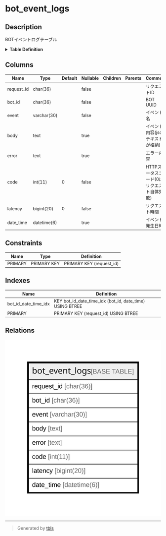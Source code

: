 # bot_event_logs

## Description

BOTイベントログテーブル

<details>
<summary><strong>Table Definition</strong></summary>

```sql
CREATE TABLE `bot_event_logs` (
  `request_id` char(36) NOT NULL,
  `bot_id` char(36) NOT NULL,
  `event` varchar(30) NOT NULL,
  `body` text,
  `error` text,
  `code` int(11) NOT NULL DEFAULT '0',
  `latency` bigint(20) NOT NULL DEFAULT '0',
  `date_time` datetime(6) DEFAULT NULL,
  PRIMARY KEY (`request_id`),
  KEY `bot_id_date_time_idx` (`bot_id`,`date_time`)
) ENGINE=InnoDB DEFAULT CHARSET=utf8mb4
```

</details>

## Columns

| Name | Type | Default | Nullable | Children | Parents | Comment |
| ---- | ---- | ------- | -------- | -------- | ------- | ------- |
| request_id | char(36) |  | false |  |  | リクエストID |
| bot_id | char(36) |  | false |  |  | BOT UUID |
| event | varchar(30) |  | false |  |  | イベント名 |
| body | text |  | true |  |  | イベント内容(jsonテキストが格納) |
| error | text |  | true |  |  | エラー内容 |
| code | int(11) | 0 | false |  |  | HTTPステータスコード(0はリクエスト自体失敗) |
| latency | bigint(20) | 0 | false |  |  | リクエスト時間 |
| date_time | datetime(6) |  | true |  |  | イベント発生日時 |

## Constraints

| Name | Type | Definition |
| ---- | ---- | ---------- |
| PRIMARY | PRIMARY KEY | PRIMARY KEY (request_id) |

## Indexes

| Name | Definition |
| ---- | ---------- |
| bot_id_date_time_idx | KEY bot_id_date_time_idx (bot_id, date_time) USING BTREE |
| PRIMARY | PRIMARY KEY (request_id) USING BTREE |

## Relations

![er](bot_event_logs.svg)

---

> Generated by [tbls](https://github.com/k1LoW/tbls)
